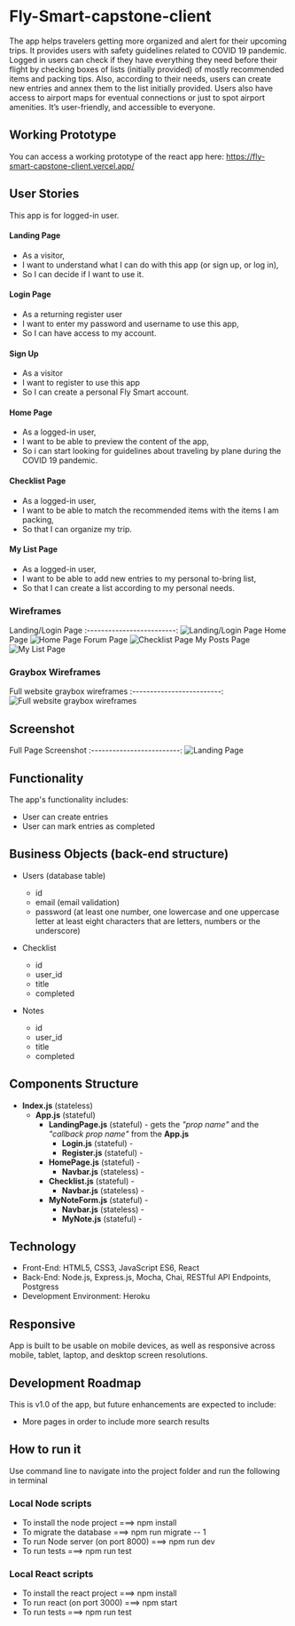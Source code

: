# Fly-Smart-capstone-client

The app helps travelers getting more organized and alert for their upcoming trips. 
It provides users with safety guidelines related to COVID 19 pandemic.
Logged in users can check if they have everything they need before their flight by checking boxes of lists (initially provided) of mostly recommended items and packing tips.
Also, according to their needs, users can create new entries and annex them to the list initially provided.
Users also have access to airport maps for eventual connections or just to spot airport amenities.
It’s user-friendly, and accessible to everyone.

## Working Prototype
You can access a working prototype of the react app here: https://fly-smart-capstone-client.vercel.app/ 

## User Stories
This app is for logged-in user.

#### Landing Page
* As a visitor,
* I want to understand what I can do with this app (or sign up, or log in), 
* So I can decide if I want to use it.

#### Login Page
* As a returning register user
* I want to enter my password and username to use this app,
* So I can have access to my account.

#### Sign Up
* As a visitor
* I want to register to use this app
* So I can create a personal Fly Smart account.

#### Home Page
* As a logged-in user,
* I want to be able to preview the content of the app,
* So i can start looking for guidelines about traveling by plane during the COVID 19 pandemic.

#### Checklist Page
* As a logged-in user,
* I want to be able to match the recommended items with the items I am packing, 
* So that I can organize my trip.

#### My List Page
* As a logged-in user,
* I want to be able to add new entries to my personal to-bring list,
* So that I can create a list according to my personal needs.

### Wireframes
Landing/Login Page
:-------------------------:
![Landing/Login Page](/github-images/wireframes/fly-smart-capstone-client-landingpage.jpg) 
Home Page
![Home Page](/github-images/wireframes/fly-smart-capstone-client-homepage.jpg) 
Forum Page
![Checklist Page](/github-images/wireframes/fly-smart-capstone-client-checklist.jpg) 
My Posts Page
![My List Page](/github-images/wireframes/fly-smart-capstone-client-mylist.jpg) 

### Graybox Wireframes
Full website graybox wireframes
:-------------------------:
![Full website graybox wireframes](/github-images/wireframes/graybox-wireframes.png) 

## Screenshot
Full Page Screenshot 
:-------------------------:
![Landing Page](/github-images/screenshots/landing-page.png)

## Functionality
The app's functionality includes:
* User can create entries 
* User can mark entries as completed

## Business Objects (back-end structure)
* Users (database table)
    * id  
    * email (email validation)
    * password (at least one number, one lowercase and one uppercase letter at least eight characters that are letters, numbers or the underscore)

* Checklist 
    * id 
    * user_id
    * title
    * completed 

* Notes 
    * id 
    * user_id
    * title
    * completed 
  

## Components Structure
* __Index.js__ (stateless)
    * __App.js__ (stateful)
        * __LandingPage.js__ (stateful) - gets the _"prop name"_ and the _"callback prop name"_ from the __App.js__
            * __Login.js__ (stateful) - 
            * __Register.js__ (stateful) - 
        * __HomePage.js__ (stateful)  - 
            * __Navbar.js__ (stateless) - 
        * __Checklist.js__ (stateful) - 
            * __Navbar.js__ (stateless) - 
        * __MyNoteForm.js__ (stateful) - 
            * __Navbar.js__ (stateless) - 
            * __MyNote.js__ (stateful) - 

## Technology
* Front-End: HTML5, CSS3, JavaScript ES6, React
* Back-End: Node.js, Express.js, Mocha, Chai, RESTful API Endpoints, Postgress
* Development Environment: Heroku

## Responsive
App is built to be usable on mobile devices, as well as responsive across mobile, tablet, laptop, and desktop screen resolutions.

## Development Roadmap
This is v1.0 of the app, but future enhancements are expected to include:
* More pages in order to include more search results 

## How to run it
Use command line to navigate into the project folder and run the following in terminal

### Local Node scripts
* To install the node project ===> npm install
* To migrate the database ===> npm run migrate -- 1
* To run Node server (on port 8000) ===> npm run dev
* To run tests ===> npm run test

### Local React scripts
* To install the react project ===> npm install
* To run react (on port 3000) ===> npm start
* To run tests ===> npm run test
































































 


